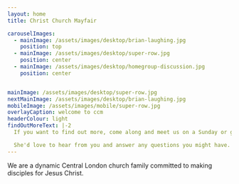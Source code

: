 ```yaml
---
layout: home
title: Christ Church Mayfair

carouselImages:
  - mainImage: /assets/images/desktop/brian-laughing.jpg
    position: top
  - mainImage: /assets/images/desktop/super-row.jpg
    position: center
  - mainImage: /assets/images/desktop/homegroup-discussion.jpg
    position: center


mainImage: /assets/images/desktop/super-row.jpg
nextMainImage: /assets/images/desktop/brian-laughing.jpg
mobileImage: /assets/images/mobile/super-row.jpg
overlayCaption: welcome to ccm
headerColour: light
findOutMoreText: |-2
  If you want to find out more, come along and meet us on a Sunday or get in touch with Sharon.

  She'd love to hear from you and answer any questions you might have.
---
```

We are a dynamic Central London church family committed to making disciples for Jesus Christ.
